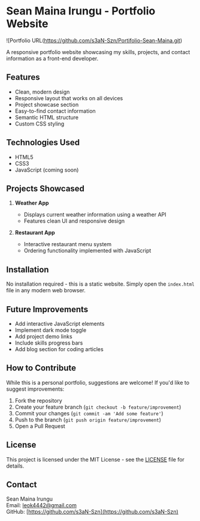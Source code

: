 # Sean Maina Irungu - Portfolio Website

![Portfolio URL(https://github.com/s3aN-Szn/Portifolio-Sean-Maina.git)

A responsive portfolio website showcasing my skills, projects, and contact information as a front-end developer.

## Features

- Clean, modern design
- Responsive layout that works on all devices
- Project showcase section
- Easy-to-find contact information
- Semantic HTML structure
- Custom CSS styling

## Technologies Used

- HTML5
- CSS3
- JavaScript (coming soon)

## Projects Showcased

1. **Weather App**
   - Displays current weather information using a weather API
   - Features clean UI and responsive design

2. **Restaurant App**
   - Interactive restaurant menu system
   - Ordering functionality implemented with JavaScript

## Installation

No installation required - this is a static website. Simply open the `index.html` file in any modern web browser.

## Future Improvements

- Add interactive JavaScript elements
- Implement dark mode toggle
- Add project demo links
- Include skills progress bars
- Add blog section for coding articles

## How to Contribute

While this is a personal portfolio, suggestions are welcome! If you'd like to suggest improvements:

1. Fork the repository
2. Create your feature branch (`git checkout -b feature/improvement`)
3. Commit your changes (`git commit -am 'Add some feature'`)
4. Push to the branch (`git push origin feature/improvement`)
5. Open a Pull Request

## License

This project is licensed under the MIT License - see the [LICENSE](LICENSE) file for details.

## Contact

Sean Maina Irungu  
Email: [leok4442@gmail.com](mailto:leok4442@gmail.com)  
GitHub: [https://github.com/s3aN-Szn](https://github.com/s3aN-Szn)
